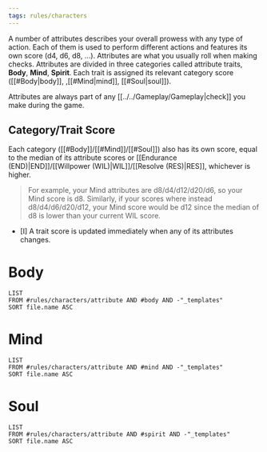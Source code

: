 ```yaml
---
tags: rules/characters
---
```

A number of attributes describes your overall prowess with any type of action. Each of them is used to perform different actions and features its own score (d4, d6, d8, …). Attributes are what you usually roll when making checks.
Attributes are divided in three categories called attribute traits, **Body**, **Mind**, **Spirit**. Each trait is assigned its relevant category score ([[#Body|body]], ,[[#Mind|mind]], [[#Soul|soul]]).

Attributes are always part of any [[../../Gameplay/Gameplay|check]] you make during the game.

## Category/Trait Score
Each category ([[#Body]]/[[#Mind]]/[[#Soul]]) also has its own score, equal to the median of its attribute scores or [[Endurance (END)|END]]/[[Willpower (WIL)|WIL]]/[[Resolve (RES)|RES]], whichever is higher.
> For example, your Mind attributes are d8/d4/d12/d20/d6, so your Mind score is d8.
> Similarly, if your scores where instead d8/d4/d6/d20/d12, your Mind score would be d12 since the median of d8 is lower than your current WIL score.

- [I] A trait score is updated immediately when any of its attributes changes.

# Body
```dataview
LIST
FROM #rules/characters/attribute AND #body AND -"_templates"
SORT file.name ASC
```


# Mind
```dataview
LIST
FROM #rules/characters/attribute AND #mind AND -"_templates"
SORT file.name ASC
```


# Soul
```dataview
LIST
FROM #rules/characters/attribute AND #spirit AND -"_templates"
SORT file.name ASC
```
